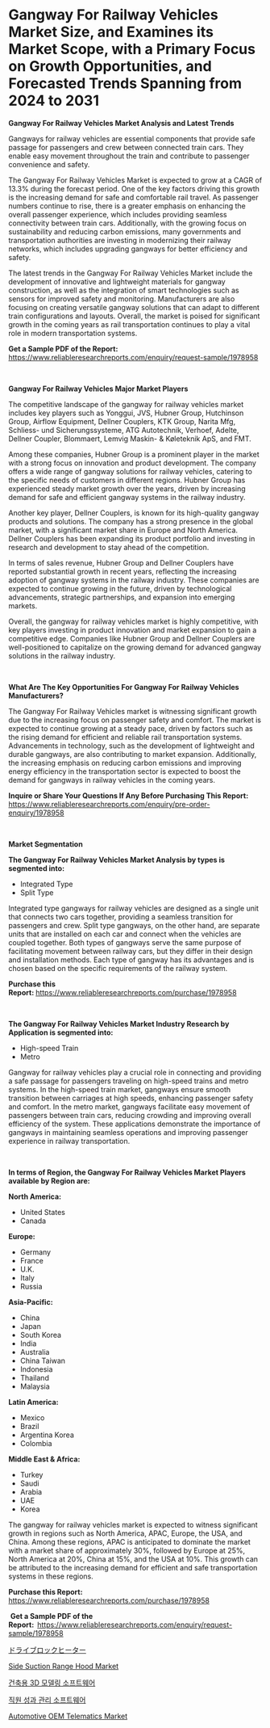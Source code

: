 <p><h1>Gangway For Railway Vehicles Market Size, and Examines its Market Scope, with a Primary Focus on Growth Opportunities, and Forecasted Trends Spanning from 2024 to 2031</h1></p><p><strong>Gangway For Railway Vehicles Market Analysis and Latest Trends</strong></p>
<p><p>Gangways for railway vehicles are essential components that provide safe passage for passengers and crew between connected train cars. They enable easy movement throughout the train and contribute to passenger convenience and safety.</p><p>The Gangway For Railway Vehicles Market is expected to grow at a CAGR of 13.3% during the forecast period. One of the key factors driving this growth is the increasing demand for safe and comfortable rail travel. As passenger numbers continue to rise, there is a greater emphasis on enhancing the overall passenger experience, which includes providing seamless connectivity between train cars. Additionally, with the growing focus on sustainability and reducing carbon emissions, many governments and transportation authorities are investing in modernizing their railway networks, which includes upgrading gangways for better efficiency and safety.</p><p>The latest trends in the Gangway For Railway Vehicles Market include the development of innovative and lightweight materials for gangway construction, as well as the integration of smart technologies such as sensors for improved safety and monitoring. Manufacturers are also focusing on creating versatile gangway solutions that can adapt to different train configurations and layouts. Overall, the market is poised for significant growth in the coming years as rail transportation continues to play a vital role in modern transportation systems.</p></p>
<p><strong>Get a Sample PDF of the Report:&nbsp;</strong> <a href="https://www.reliableresearchreports.com/enquiry/request-sample/1978958">https://www.reliableresearchreports.com/enquiry/request-sample/1978958</a></p>
<p>&nbsp;</p>
<p><strong>Gangway For Railway Vehicles Major Market Players</strong></p>
<p><p>The competitive landscape of the gangway for railway vehicles market includes key players such as Yonggui, JVS, Hubner Group, Hutchinson Group, Airflow Equipment, Dellner Couplers, KTK Group, Narita Mfg, Schliess- und Sicherungssysteme, ATG Autotechnik, Verhoef, Adelte, Dellner Coupler, Blommaert, Lemvig Maskin- & Køleteknik ApS, and FMT.</p><p>Among these companies, Hubner Group is a prominent player in the market with a strong focus on innovation and product development. The company offers a wide range of gangway solutions for railway vehicles, catering to the specific needs of customers in different regions. Hubner Group has experienced steady market growth over the years, driven by increasing demand for safe and efficient gangway systems in the railway industry.</p><p>Another key player, Dellner Couplers, is known for its high-quality gangway products and solutions. The company has a strong presence in the global market, with a significant market share in Europe and North America. Dellner Couplers has been expanding its product portfolio and investing in research and development to stay ahead of the competition.</p><p>In terms of sales revenue, Hubner Group and Dellner Couplers have reported substantial growth in recent years, reflecting the increasing adoption of gangway systems in the railway industry. These companies are expected to continue growing in the future, driven by technological advancements, strategic partnerships, and expansion into emerging markets.</p><p>Overall, the gangway for railway vehicles market is highly competitive, with key players investing in product innovation and market expansion to gain a competitive edge. Companies like Hubner Group and Dellner Couplers are well-positioned to capitalize on the growing demand for advanced gangway solutions in the railway industry.</p></p>
<p>&nbsp;</p>
<p><strong>What Are The Key Opportunities For Gangway For Railway Vehicles Manufacturers?</strong></p>
<p><p>The Gangway For Railway Vehicles market is witnessing significant growth due to the increasing focus on passenger safety and comfort. The market is expected to continue growing at a steady pace, driven by factors such as the rising demand for efficient and reliable rail transportation systems. Advancements in technology, such as the development of lightweight and durable gangways, are also contributing to market expansion. Additionally, the increasing emphasis on reducing carbon emissions and improving energy efficiency in the transportation sector is expected to boost the demand for gangways in railway vehicles in the coming years.</p></p>
<p><strong>Inquire or Share Your Questions If Any Before Purchasing This Report:</strong> <a href="https://www.reliableresearchreports.com/enquiry/pre-order-enquiry/1978958">https://www.reliableresearchreports.com/enquiry/pre-order-enquiry/1978958</a></p>
<p>&nbsp;</p>
<p><strong>Market Segmentation</strong></p>
<p><strong>The Gangway For Railway Vehicles Market Analysis by types is segmented into:</strong></p>
<p><ul><li>Integrated Type</li><li>Split Type</li></ul></p>
<p><p>Integrated type gangways for railway vehicles are designed as a single unit that connects two cars together, providing a seamless transition for passengers and crew. Split type gangways, on the other hand, are separate units that are installed on each car and connect when the vehicles are coupled together. Both types of gangways serve the same purpose of facilitating movement between railway cars, but they differ in their design and installation methods. Each type of gangway has its advantages and is chosen based on the specific requirements of the railway system.</p></p>
<p><strong>Purchase this Report:&nbsp;</strong><a href="https://www.reliableresearchreports.com/purchase/1978958">https://www.reliableresearchreports.com/purchase/1978958</a></p>
<p>&nbsp;</p>
<p><strong>The Gangway For Railway Vehicles Market Industry Research by Application is segmented into:</strong></p>
<p><ul><li>High-speed Train</li><li>Metro</li></ul></p>
<p><p>Gangway for railway vehicles play a crucial role in connecting and providing a safe passage for passengers traveling on high-speed trains and metro systems. In the high-speed train market, gangways ensure smooth transition between carriages at high speeds, enhancing passenger safety and comfort. In the metro market, gangways facilitate easy movement of passengers between train cars, reducing crowding and improving overall efficiency of the system. These applications demonstrate the importance of gangways in maintaining seamless operations and improving passenger experience in railway transportation.</p></p>
<p>&nbsp;</p>
<p><strong>In terms of Region, the Gangway For Railway Vehicles Market Players available by Region are:</strong></p>
<p>
    <p> <strong> North America: </strong>
        <ul>
            <li>United States</li>
            <li>Canada</li>
        </ul>
        </p> 
    <p> <strong> Europe: </strong>
        <ul>
            <li>Germany</li>
            <li>France</li>
            <li>U.K.</li>
            <li>Italy</li>
            <li>Russia</li>
        </ul>
        </p> 
    <p> <strong> Asia-Pacific: </strong>
        <ul>
            <li>China</li>
            <li>Japan</li>
            <li>South Korea</li>
            <li>India</li>
            <li>Australia</li>
            <li>China Taiwan</li>
            <li>Indonesia</li>
            <li>Thailand</li>
            <li>Malaysia</li>
        </ul>
        </p> 
    <p> <strong> Latin America: </strong>
        <ul>
            <li>Mexico</li>
            <li>Brazil</li>
            <li>Argentina Korea</li>
            <li>Colombia</li>
        </ul>
        </p> 
    <p> <strong> Middle East & Africa: </strong>
        <ul>
            <li>Turkey</li>
            <li>Saudi</li>
            <li>Arabia</li>
            <li>UAE</li>
            <li>Korea</li>
        </ul>
    </p>
    </p>
<p><p>The gangway for railway vehicles market is expected to witness significant growth in regions such as North America, APAC, Europe, the USA, and China. Among these regions, APAC is anticipated to dominate the market with a market share of approximately 30%, followed by Europe at 25%, North America at 20%, China at 15%, and the USA at 10%. This growth can be attributed to the increasing demand for efficient and safe transportation systems in these regions.</p></p>
<p><strong>Purchase this Report: </strong><a href="https://www.reliableresearchreports.com/purchase/1978958">https://www.reliableresearchreports.com/purchase/1978958</a></p>
<p>&nbsp;<strong>Get a Sample PDF of the Report:&nbsp;&nbsp;</strong><a href="https://www.reliableresearchreports.com/enquiry/request-sample/1978958">https://www.reliableresearchreports.com/enquiry/request-sample/1978958</a></p>
<p><strong></strong></p>
<p><p><a href="https://medium.com/@lily-u-genius/%E4%B9%BE%E7%87%A5%E3%83%96%E3%83%AD%E3%83%83%E3%82%AF%E3%83%92%E3%83%BC%E3%82%BF%E3%83%BC%E5%B8%82%E5%A0%B4%E3%81%AE%E8%A6%8F%E6%A8%A1%E3%81%A8%E5%B8%82%E5%A0%B4%E5%8B%95%E5%90%91-%E5%AE%8C%E5%85%A8%E3%81%AA%E6%A5%AD%E7%95%8C%E6%A6%82%E8%A6%81-2024%E5%B9%B4%E3%81%8B%E3%82%892031%E5%B9%B4%E3%81%BE%E3%81%A7-d023d87c83b9">ドライブロックヒーター</a></p><p><a href="https://view.publitas.com/reportprime-1/side-suction-range-hood-market-size-market-share-and-global-market-analysis-report-2024-2031/">Side Suction Range Hood Market</a></p><p><a href="https://medium.com/@mafoqypwlkfg6/3d-%EB%AA%A8%EB%8D%B8%EB%A7%81-%EC%86%8C%ED%94%84%ED%8A%B8%EC%9B%A8%EC%96%B4%EB%A5%BC-%EC%9C%84%ED%95%9C-%EA%B1%B4%EC%B6%95-%EC%8B%9C%EC%9E%A5-%EB%B6%84%EC%84%9D-%EB%B0%8F-2024%EB%85%84%EB%B6%80%ED%84%B0-2031%EB%85%84%EA%B9%8C%EC%A7%80%EC%9D%98-%EA%B7%9C%EB%AA%A8-%EC%98%88%EC%B8%A1-70f23768c979">건축용 3D 모델링 소프트웨어</a></p><p><a href="https://medium.com/@mafoqypwlkfg6/%EC%A7%81%EC%9B%90-%EC%84%B1%EA%B3%BC-%EA%B4%80%EB%A6%AC-%EC%86%8C%ED%94%84%ED%8A%B8%EC%9B%A8%EC%96%B4-%EC%8B%9C%EC%9E%A5-%EC%84%B1%EA%B3%B5%EC%A0%81%EC%9D%B8-%EB%B9%84%EC%A6%88%EB%8B%88%EC%8A%A4-%EC%A0%84%EB%9E%B5%EC%9D%98-%EC%97%B4%EC%87%A0-2031%EB%85%84%EA%B9%8C%EC%A7%80-%EC%98%88%EC%83%81-e15fb0d7da1c">직원 성과 관리 소프트웨어</a></p><p><a href="https://cute-banjo-8ca.notion.site/Automotive-OEM-Telematics-Market-Size-2024-2031-Global-Industrial-Analysis-Key-Geographical-Regio-e97e272967bd4669b68cd29b77668a63">Automotive OEM Telematics Market</a></p></p>